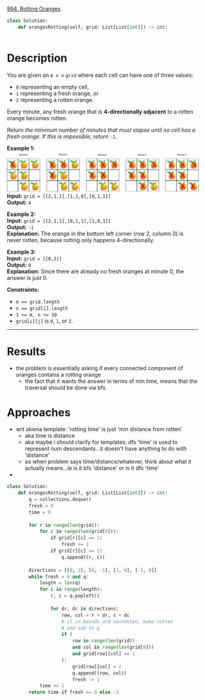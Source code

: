 [994. Rotting Oranges](https://leetcode.com/problems/rotting-oranges/)

```python
class Solution:
    def orangesRotting(self, grid: List[List[int]]) -> int:
        
```

# Description

You are given an `m x n` `grid` where each cell can have one of three values:

- `0` representing an empty cell,
- `1` representing a fresh orange, or
- `2` representing a rotten orange.

Every minute, any fresh orange that is **4-directionally adjacent** to a rotten orange becomes rotten.

Return _the minimum number of minutes that must elapse until no cell has a fresh orange_. If _this is impossible, return_ `-1`.

**Example 1:**  
![](!assets/attachments/Pasted%20image%2020240417144936.png)  
**Input:** `grid = [[2,1,1],[1,1,0],[0,1,1]]`  
**Output:** `4`

**Example 2:**  
**Input:** `grid = [[2,1,1],[0,1,1],[1,0,1]]`  
**Output:** `-1`  
**Explanation:** The orange in the bottom left corner (row 2, column 0) is never rotten, because rotting only happens 4-directionally.

**Example 3:**  
**Input:** `grid = [[0,2]]`  
**Output:** `0`  
**Explanation:** Since there are already no fresh oranges at minute 0, the answer is just 0.

**Constraints:**
- `m == grid.length`
- `n == grid[i].length`
- `1 <= m, n <= 10`
- `grid[i][j]` is `0`, `1`, or `2`.

---



# Results
- the problem is essentially asking if every connected component of oranges contains a rotting orange
	- the fact that it wants the answer in terms of min time, means that the traversal should be done via bfs

# Approaches

- wrt skiena template: 'rotting time' is just 'min distance from rotten'
	- aka time is distance
	- aka maybe i should clarify for templates: dfs 'time' is used to represent num descendants...it doesn't have anything to do with 'distance'
	- so when problem says time/distance/whatever, think about what it actually means...ie is it bfs 'distance' or is it dfs 'time'
- 

```python
class Solution:
    def orangesRotting(self, grid: List[List[int]]) -> int:
        q = collections.deque()
        fresh = 0
        time = 0

        for r in range(len(grid)):
            for c in range(len(grid[0])):
                if grid[r][c] == 1:
                    fresh += 1
                if grid[r][c] == 2:
                    q.append((r, c))

        directions = [[0, 1], [0, -1], [1, 0], [-1, 0]]
        while fresh > 0 and q:
            length = len(q)
            for i in range(length):
                r, c = q.popleft()

                for dr, dc in directions:
                    row, col = r + dr, c + dc
                    # if in bounds and nonrotten, make rotten
                    # and add to q
                    if (
                        row in range(len(grid))
                        and col in range(len(grid[0]))
                        and grid[row][col] == 1
                    ):
                        grid[row][col] = 2
                        q.append((row, col))
                        fresh -= 1
            time += 1
        return time if fresh == 0 else -1

```